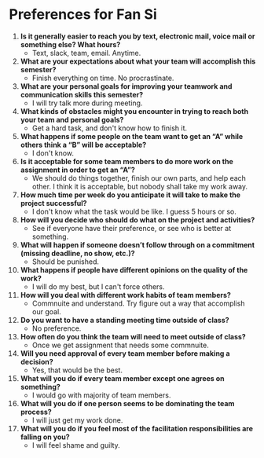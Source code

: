 # Preferences for Fan Si

1. __Is it generally easier to reach you by text, electronic mail, voice mail or something else?  What hours?__ 
   * Text, slack, team, email. Anytime.
1. __What are your expectations about what your team will accomplish this semester?__ 
   * Finish everything on time. No procrastinate.
1. __What are your personal goals for improving your teamwork and communication skills this semester?__ 
   * I will try talk more during meeting.
1. __What kinds of obstacles might you encounter in trying to reach both your team and personal goals?__ 
   * Get a hard task, and don't know how to finish it.
1. __What happens if some people on the team want to get an “A” while others think a “B” will be acceptable?__ 
   * I don't know. 
1. __Is it acceptable for some team members to do more work on the assignment in order to get an “A”?__ 
   * We should do things together, finish our own parts, and help each other. I think it is acceptable, but nobody shall take my work away.
1. __How much time per week do you anticipate it will take to make the project successful?__ 
   * I don't know what the task would be like. I guess 5 hours or so.
1. __How will you decide who should do what on the project and activities?__ 
   * See if everyone have their preference, or see who is better at something.
1. __What will happen if someone doesn’t follow through on a commitment (missing deadline, no show, etc.)?__ 
   * Should be punished.
1. __What happens if people have different opinions on the quality of the work?__ 
   * I will do my best, but I can't force others.
1. __How will you deal with different work habits of team members?__ 
   * Commnuite and understand. Try figure out a way that accomplish our goal.
1. __Do you want to have a standing meeting time outside of class?__ 
   * No preference.
1. __How often do you think the team will need to meet outside of class?__ 
   * Once we get assignment that needs some commnuite.
1. __Will you need approval of every team member before making a decision?__ 
   * Yes, that would be the best.
1. __What will you do if every team member except one agrees on something?__ 
   * I would go with majority of team members.
1. __What will you do if one person seems to be dominating the team process?__ 
   * I will just get my work done.
1. __What will you do if you feel most of the facilitation responsibilities are falling on you?__ 
   * I will feel shame and guilty.
